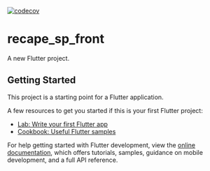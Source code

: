[![codecov](https://codecov.io/gh/Maua-Dev/recape_sp_front/branch/dev/graph/badge.svg?token=ZPKZHXHM9X)](https://codecov.io/gh/Maua-Dev/recape_sp_front)

# recape_sp_front

A new Flutter project.

## Getting Started

This project is a starting point for a Flutter application.

A few resources to get you started if this is your first Flutter project:

- [Lab: Write your first Flutter app](https://docs.flutter.dev/get-started/codelab)
- [Cookbook: Useful Flutter samples](https://docs.flutter.dev/cookbook)

For help getting started with Flutter development, view the
[online documentation](https://docs.flutter.dev/), which offers tutorials,
samples, guidance on mobile development, and a full API reference.
